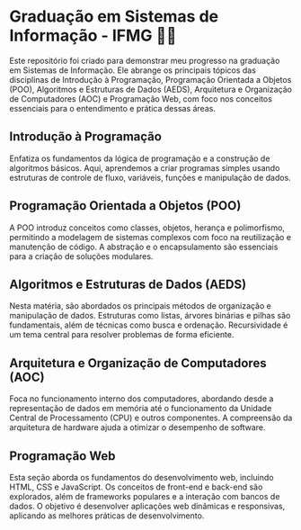 # Graduação em Sistemas de Informação - IFMG 👨‍💻

Este repositório foi criado para demonstrar meu progresso na graduação em Sistemas de Informação. Ele abrange os principais tópicos das disciplinas de Introdução à Programação, Programação Orientada a Objetos (POO), Algoritmos e Estruturas de Dados (AEDS), Arquitetura e Organização de Computadores (AOC) e Programação Web, com foco nos conceitos essenciais para o entendimento e prática dessas áreas.

## Introdução à Programação

Enfatiza os fundamentos da lógica de programação e a construção de algoritmos básicos. Aqui, aprendemos a criar programas simples usando estruturas de controle de fluxo, variáveis, funções e manipulação de dados.

## Programação Orientada a Objetos (POO)

A POO introduz conceitos como classes, objetos, herança e polimorfismo, permitindo a modelagem de sistemas complexos com foco na reutilização e manutenção de código. A abstração e o encapsulamento são essenciais para a criação de soluções modulares.

## Algoritmos e Estruturas de Dados (AEDS)

Nesta matéria, são abordados os principais métodos de organização e manipulação de dados. Estruturas como listas, árvores binárias e pilhas são fundamentais, além de técnicas como busca e ordenação. Recursividade é um tema central para resolver problemas de forma eficiente.

## Arquitetura e Organização de Computadores (AOC)

Foca no funcionamento interno dos computadores, abordando desde a representação de dados em memória até o funcionamento da Unidade Central de Processamento (CPU) e outros componentes. A compreensão da arquitetura de hardware ajuda a otimizar o desempenho de software.

## Programação Web

Esta seção aborda os fundamentos do desenvolvimento web, incluindo HTML, CSS e JavaScript. Os conceitos de front-end e back-end são explorados, além de frameworks populares e a interação com bancos de dados. O objetivo é desenvolver aplicações web dinâmicas e responsivas, aplicando as melhores práticas de desenvolvimento.
